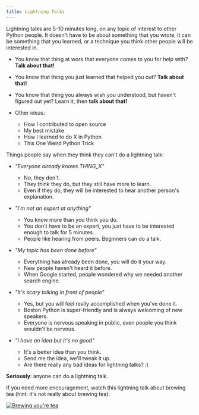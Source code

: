 ```yaml
---
title: Lightning Talks
---
```


Lightning talks are 5-10 minutes long, on any topic of interest to other Python people.  It doesn't have to be about something that you wrote, it can be something that you learned, or a technique you think other people will be interested in.

* You know that thing at work that everyone comes to you for help with? **Talk about that!**

* You know that thing you just learned that helped you out? **Talk about that!**

* You know that thing you always wish you understood, but haven't figured out yet? Learn it, then **talk about that!**

* Other ideas:
    - How I contributed to open source
    - My best mistake
    - How I learned to do X in Python
    - This One Weird Python Trick

Things people say when they think they can't do a lightning talk:

* *"Everyone already knows THING_X"*
    - No, they don't.
    - They think they do, but they still have more to learn.
    - Even if they do, they will be interested to hear another person's explanation.

* *"I'm not an expert at anything"*
    - You know more than you think you do.
    - You don't have to be an expert, you just have to be interested enough to talk for 5 minutes.
    - People like hearing from peers. Beginners can do a talk.

* *"My topic has been done before"*
    - Everything has already been done, you will do it your way.
    - New people haven't heard it before.
    - When Google started, people wondered why we needed another search engine.

* *"It's scary talking in front of people"*
    - Yes, but you will feel really accomplished when you've done it.
    - Boston Python is super-friendly and is always welcoming of new speakers.
    - Everyone is nervous speaking in public, even people you think wouldn't be nervous.

* *"I have an idea but it's no good"*
    - It's a better idea than you think.
    - Send me the idea, we'll tweak it up.
    - Are there really any bad ideas for lightning talks? :)

**Seriously**: anyone can do a lightning talk.

If you need more encouragement, watch this lightning talk about brewing tea (hint: it's not really about brewing tea):

[![Brewing you're tea](http://img.youtube.com/vi/XJm69BZU7ho/0.jpg)](http://www.youtube.com/watch?v=XJm69BZU7ho "Brewing you're tea")
